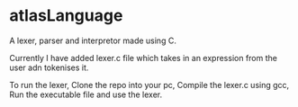 # atlasLanguage
A lexer, parser and interpretor made using C.

Currently I have added lexer.c file which takes in an expression from the user adn tokenises it.

To run the lexer,
Clone the repo into your pc,
Compile the lexer.c using gcc,
Run the executable file and use the lexer.
